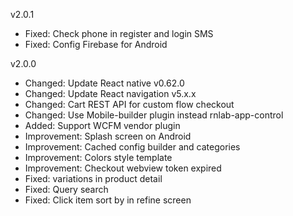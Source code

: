 v2.0.1
- Fixed: Check phone in register and login SMS
- Fixed: Config Firebase for Android

v2.0.0
- Changed: Update React native v0.62.0
- Changed: Update React navigation v5.x.x
- Changed: Cart REST API for custom flow checkout
- Changed: Use Mobile-builder plugin instead rnlab-app-control
- Added: Support WCFM vendor plugin
- Improvement: Splash screen on Android
- Improvement: Cached config builder and categories
- Improvement: Colors style template
- Improvement: Checkout webview token expired
- Fixed: variations in product detail
- Fixed: Query search
- Fixed: Click item sort by in refine screen

